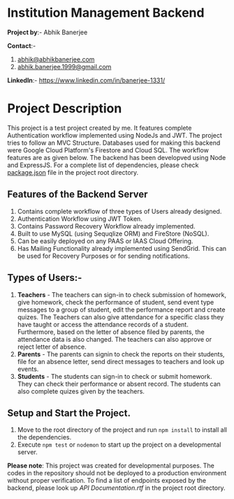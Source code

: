 # Institution Management Backend

**Project by**:- Abhik Banerjee

**Contact**:- 
1. abhik@abhikbanerjee.com
2. abhik.banerjee.1999@gmail.com

**LinkedIn**:- https://www.linkedin.com/in/banerjee-1331/

# Project Description
This project is a test project created by me. It features complete Authentication workflow implemented using NodeJs and JWT. The project tries to follow an MVC Structure. Databases used for making this backend were Google Cloud Platform's Firestore and Cloud SQL. The workflow features are as given below. The backend has been developved using Node and ExpressJS. For a complete list of dependencies, please check [package.json](https://github.com/abhik-99/Institution-Management-Backend/blob/master/package.json) file in the project root directory.

## Features of the Backend Server
1. Contains complete workflow of three types of Users already designed. 
2. Authentication Workflow using JWT Token.
3. Contains Password Recovery Workflow already implemented.
4. Built to use MySQL (using Sequqlize ORM) and FireStore (NoSQL).
5. Can be easily deployed on any PAAS or IAAS Cloud Offering.
6. Has Mailing Functionality already implemented using SendGrid. This can be used for Recovery Purposes or for sending notifications.


## Types of Users:-
1. **Teachers** - The teachers can sign-in to check submission of homework, give homework, check the performance of student, send event type messages to a group of student, edit the performance report and create quizes. The Teachers can also give attendance for a specific class they have taught or access the attendance records of a student. Furthermore, based on the letter of absence filed by parents, the attendance data is also changed. The teachers can also approve or reject letter of absence.
2. **Parents** - The parents can signin to check the reports on their students, file for an absence letter, send direct messages to teachers and look up events.
3. **Students** - The students can sign-in to check or submit homework. They can check their performance or absent record. The students can also complete quizes given by the teachers.

## Setup and Start the Project.
1. Move to the root directory of the project and run ```npm install``` to install all the dependencies.
2. Execute ```npm test``` or ```nodemon``` to start up the project on a developmental server.

**Please note**: This project was created for developmental purposes. The codes in the repository should not be deployed to a production environment without proper verification. To find a list of endpoints exposed by the backend, please look up *API Documentation.rtf* in the project root directory.


